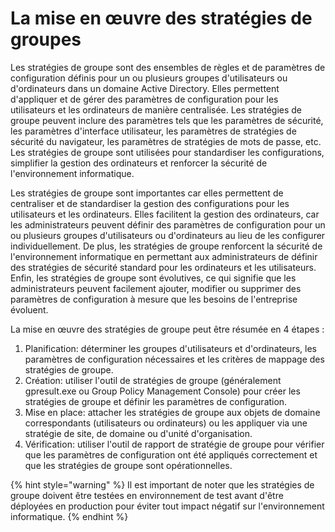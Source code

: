 # La mise en œuvre des stratégies de groupes

Les stratégies de groupe sont des ensembles de règles et de paramètres de configuration définis pour un ou plusieurs groupes d'utilisateurs ou d'ordinateurs dans un domaine Active Directory. Elles permettent d'appliquer et de gérer des paramètres de configuration pour les utilisateurs et les ordinateurs de manière centralisée. Les stratégies de groupe peuvent inclure des paramètres tels que les paramètres de sécurité, les paramètres d'interface utilisateur, les paramètres de stratégies de sécurité du navigateur, les paramètres de stratégies de mots de passe, etc. Les stratégies de groupe sont utilisées pour standardiser les configurations, simplifier la gestion des ordinateurs et renforcer la sécurité de l'environnement informatique.

Les stratégies de groupe sont importantes car elles permettent de centraliser et de standardiser la gestion des configurations pour les utilisateurs et les ordinateurs. Elles facilitent la gestion des ordinateurs, car les administrateurs peuvent définir des paramètres de configuration pour un ou plusieurs groupes d'utilisateurs ou d'ordinateurs au lieu de les configurer individuellement. De plus, les stratégies de groupe renforcent la sécurité de l'environnement informatique en permettant aux administrateurs de définir des stratégies de sécurité standard pour les ordinateurs et les utilisateurs. Enfin, les stratégies de groupe sont évolutives, ce qui signifie que les administrateurs peuvent facilement ajouter, modifier ou supprimer des paramètres de configuration à mesure que les besoins de l'entreprise évoluent.

La mise en œuvre des stratégies de groupe peut être résumée en 4 étapes :

1. Planification: déterminer les groupes d'utilisateurs et d'ordinateurs, les paramètres de configuration nécessaires et les critères de mappage des stratégies de groupe.
2. Création: utiliser l'outil de stratégies de groupe (généralement gpresult.exe ou Group Policy Management Console) pour créer les stratégies de groupe et définir les paramètres de configuration.
3. Mise en place: attacher les stratégies de groupe aux objets de domaine correspondants (utilisateurs ou ordinateurs) ou les appliquer via une stratégie de site, de domaine ou d'unité d'organisation.
4. Vérification: utiliser l'outil de rapport de stratégie de groupe pour vérifier que les paramètres de configuration ont été appliqués correctement et que les stratégies de groupe sont opérationnelles.

{% hint style="warning" %}
Il est important de noter que les stratégies de groupe doivent être testées en environnement de test avant d'être déployées en production pour éviter tout impact négatif sur l'environnement informatique.
{% endhint %}
